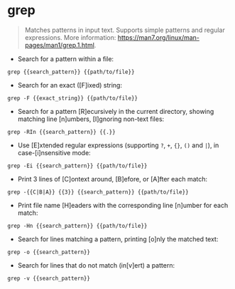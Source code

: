 # grep

> Matches patterns in input text.
> Supports simple patterns and regular expressions.
> More information: <https://man7.org/linux/man-pages/man1/grep.1.html>.

- Search for a pattern within a file:

`grep {{search_pattern}} {{path/to/file}}`

- Search for an exact ([F]ixed) string:

`grep -F {{exact_string}} {{path/to/file}}`

- Search for a pattern [R]ecursively in the current directory, showing matching line [n]umbers, [I]gnoring non-text files:

`grep -RIn {{search_pattern}} {{.}}`

- Use [E]xtended regular expressions (supporting `?`, `+`, `{}`, `()` and `|`), in case-[i]nsensitive mode:

`grep -Ei {{search_pattern}} {{path/to/file}}`

- Print 3 lines of [C]ontext around, [B]efore, or [A]fter each match:

`grep -{{C|B|A}} {{3}} {{search_pattern}} {{path/to/file}}`

- Print file name [H]eaders with the corresponding line [n]umber for each match:

`grep -Hn {{search_pattern}} {{path/to/file}}`

- Search for lines matching a pattern, printing [o]nly the matched text:

`grep -o {{search_pattern}}`

- Search for lines that do not match (in[v]ert) a pattern:

`grep -v {{search_pattern}}`
